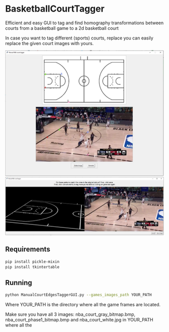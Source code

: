 # BasketballCourtTagger
Efficient and easy GUI to tag and find homography transformations between courts from a basketball game to a 2d basketball court

In case you want to tag different (sports) courts, replace you can easily replace the given court images with yours.

<img src="example/main_screen1.JPG" width="900px">
<img src="example/tagged_screen1.JPG" width="1200px">


## Requirements

```bash
pip install pickle-mixin
pip install tkintertable
```

## Running
```bash
python ManualCourtEdgesTaggerGUI.py --games_images_path YOUR_PATH
```

Where YOUR_PATH is the directory where all the game frames are located.

Make sure you have all 3 images: nba_court_gray_bitmap.bmp, nba_court_phase1_bitmap.bmp and nba_court_white.jpg in YOUR_PATH where all the 

